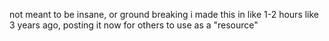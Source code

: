 not meant to be insane, or ground breaking
i made this in like 1-2 hours like 3 years ago, posting it now for others to use as a "resource"
